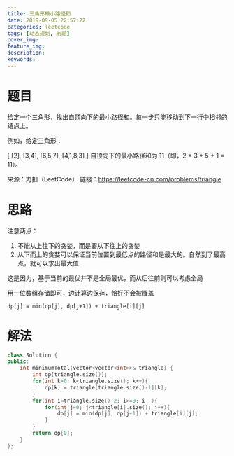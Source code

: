 ```yaml
---
title: 三角形最小路径和
date: 2019-09-05 22:57:22
categories: leetcode
tags: [动态规划, 刷题]
cover_img:
feature_img:
description:
keywords:
---
```


# 题目

给定一个三角形，找出自顶向下的最小路径和。每一步只能移动到下一行中相邻的结点上。

例如，给定三角形：

[
     [2],
    [3,4],
   [6,5,7],
  [4,1,8,3]
]
自顶向下的最小路径和为 11（即，2 + 3 + 5 + 1 = 11）。



来源：力扣（LeetCode）
链接：https://leetcode-cn.com/problems/triangle

# 思路

注意两点：

1. 不能从上往下的贪婪，而是要从下往上的贪婪
2. 从下而上的贪婪可以保证当前位置到最低点的路径和是最大的。自然到了最高点，就可以求出最大值

这是因为，基于当前的最优并不是全局最优，而从后往前则可以考虑全局



用一位数组存储即可，边计算边保存，恰好不会被覆盖

```
dp[j] = min(dp[j], dp[j+1]) + triangle[i][j]
```



# 解法

``` c++
class Solution {
public:
    int minimumTotal(vector<vector<int>>& triangle) {
        int dp[triangle.size()];
        for(int k=0; k<triangle.size(); k++){
            dp[k] = triangle[triangle.size()-1][k];
        }
        for(int i=triangle.size()-2; i>=0; i--){
            for(int j=0; j<triangle[i].size(); j++){
                dp[j] = min(dp[j], dp[j+1]) + triangle[i][j];
            }
        }
        return dp[0];
    }
};
```

